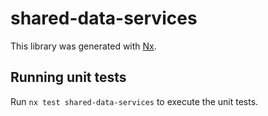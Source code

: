 # shared-data-services

This library was generated with [Nx](https://nx.dev).

## Running unit tests

Run `nx test shared-data-services` to execute the unit tests.
